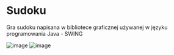 # Sudoku

Gra sudoku napisana w bibliotece graficznej używanej w języku programowania Java - SWING

![image](https://user-images.githubusercontent.com/46484603/117544746-17870280-b023-11eb-94e4-5ec7b57cfdd0.png)
![image](https://user-images.githubusercontent.com/46484603/117544879-b9a6ea80-b023-11eb-96c1-aa50d51f7613.png)
